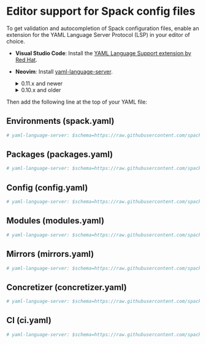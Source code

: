 # Editor support for Spack config files

To get validation and autocompletion of Spack configuration files, enable an extension for the
YAML Language Server Protocol (LSP) in your editor of choice.

* **Visual Studio Code**: Install the [YAML Language Support extension by Red Hat][vsc].
* **Neovim**: Install [yaml-language-server][yamlls].
    <details>
    <summary>0.11.x and newer</summary>

    ```lua
    --- $XDG_CONFIG_HOME/nvim/lsp/yamlls.lua
    return {
      cmd = { "yaml-language-server", "--stdio" },
      filetypes = { "yaml", "yaml.docker-compose", "yaml.gitlab" },
      single_file_support = true,
      settings = {
        -- https://github.com/redhat-developer/vscode-redhat-telemetry#how-to-disable-telemetry-reporting
        redhat = { telemetry = { enabled = false } },
      },
    }

    --- $XDG_CONFIG_HOME/nvim/init.lua
    vim.lsp.enable("yamlls")
    
    -- Bootstrap lazy.nvim
    local lazypath = vim.fn.stdpath("data") .. "/lazy/lazy.nvim"
    if not (vim.uv or vim.loop).fs_stat(lazypath) then
        local lazyrepo = "https://github.com/folke/lazy.nvim.git"
        local out = vim.fn.system({ "git", "clone", "--filter=blob:none", "--branch=stable", lazyrepo, lazypath })
        if vim.v.shell_error ~= 0 then
            vim.api.nvim_echo({
                { "Failed to clone lazy.nvim:\n", "ErrorMsg" },
                { out, "WarningMsg" },
                { "\nPress any key to exit..." },
            }, true, {})
            vim.fn.getchar()
            os.exit(1)
        end
    end
    vim.opt.rtp:prepend(lazypath)

    vim.g.mapleader = " "
    vim.g.maplocalleader = "\\"

    -- Setup lazy.nvim
    require("lazy").setup({
        spec = {
            -- For completions.
            -- See https://cmp.saghen.dev/ for more config options
            { "saghen/blink.cmp", opts = {} },
        },
        checker = { enabled = true },
    })
    ```
    </details>
    <details>
    <summary>0.10.x and older</summary>

    ```lua
    -- Bootstrap lazy.nvim
    local lazypath = vim.fn.stdpath("data") .. "/lazy/lazy.nvim"
    if not (vim.uv or vim.loop).fs_stat(lazypath) then
        local lazyrepo = "https://github.com/folke/lazy.nvim.git"
        local out = vim.fn.system({ "git", "clone", "--filter=blob:none", "--branch=stable", lazyrepo, lazypath })
        if vim.v.shell_error ~= 0 then
            vim.api.nvim_echo({
                { "Failed to clone lazy.nvim:\n", "ErrorMsg" },
                { out, "WarningMsg" },
                { "\nPress any key to exit..." },
            }, true, {})
            vim.fn.getchar()
            os.exit(1)
        end
    end
    vim.opt.rtp:prepend(lazypath)

    vim.g.mapleader = " "
    vim.g.maplocalleader = "\\"

    -- Setup lazy.nvim
    require("lazy").setup({
        spec = {
            {
              "neovim/nvim-lspconfig",
              config = function()
                local lspconfig = require("lspconfig")

                lspconfig.yamlls.setup({})
              end,
            }
            -- For completions.
            -- See https://cmp.saghen.dev/ for more config options
            { "saghen/blink.cmp", opts = {} },
        },
        checker = { enabled = true },
    })
    ```
    </details>

[vsc]: https://marketplace.visualstudio.com/items?itemName=redhat.vscode-yaml
[yamlls]: https://github.com/redhat-developer/yaml-language-server

Then add the following line at the top of your YAML file:

## Environments (spack.yaml)

```yaml
# yaml-language-server: $schema=https://raw.githubusercontent.com/spack/schemas/refs/heads/main/schemas/spack.json
```

## Packages (packages.yaml)

```yaml
# yaml-language-server: $schema=https://raw.githubusercontent.com/spack/schemas/refs/heads/main/schemas/packages.json
```

## Config (config.yaml)

```yaml
# yaml-language-server: $schema=https://raw.githubusercontent.com/spack/schemas/refs/heads/main/schemas/config.json
```

## Modules (modules.yaml)

```yaml
# yaml-language-server: $schema=https://raw.githubusercontent.com/spack/schemas/refs/heads/main/schemas/modules.json
```

## Mirrors (mirrors.yaml)

```yaml
# yaml-language-server: $schema=https://raw.githubusercontent.com/spack/schemas/refs/heads/main/schemas/mirrors.json
```

## Concretizer (concretizer.yaml)

```yaml
# yaml-language-server: $schema=https://raw.githubusercontent.com/spack/schemas/refs/heads/main/schemas/concretizer.json
```

## CI (ci.yaml)

```yaml
# yaml-language-server: $schema=https://raw.githubusercontent.com/spack/schemas/refs/heads/main/schemas/ci.json
```
